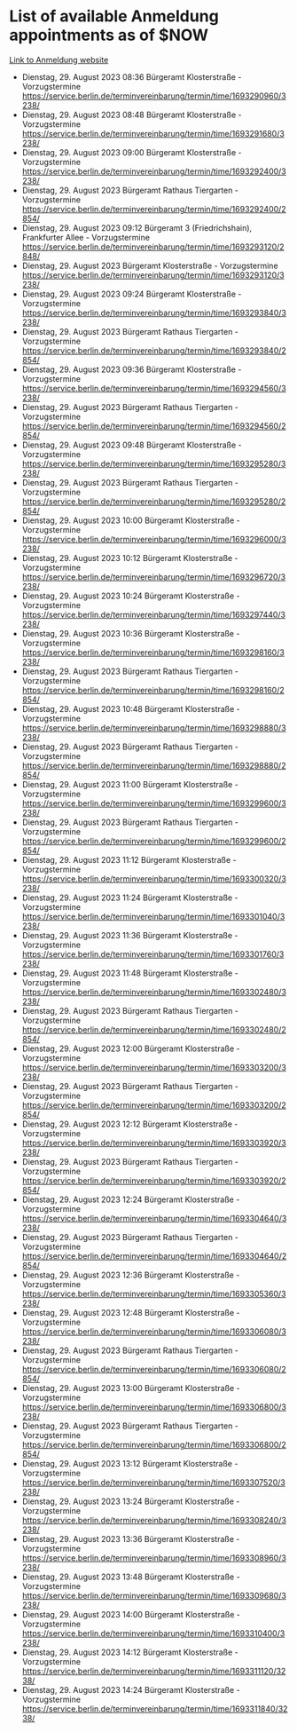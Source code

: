 # List of available Anmeldung appointments as of $NOW
[Link to Anmeldung website](https://service.berlin.de/terminvereinbarung/termin/tag.php?termin=1&anliegen[]=120686&dienstleisterlist=122210,122217,327316,122219,327312,122227,327314,122231,327346,122243,327348,122254,122252,329742,122260,329745,122262,329748,122271,327278,122273,327274,122277,327276,330436,122280,327294,122282,327290,122284,327292,122291,327270,122285,327266,122286,327264,122296,327268,150230,329760,122297,327286,122294,327284,122312,329763,122314,329775,122304,327330,122311,327334,122309,327332,317869,122281,327352,122279,329772,122283,122276,327324,122274,327326,122267,329766,122246,327318,122251,327320,122257,327322,122208,327298,122226,327300&herkunft=http%3A%2F%2Fservice.berlin.de%2Fdienstleistung%2F120686%2F)
- Dienstag, 29. August 2023 08:36 Bürgeramt Klosterstraße - Vorzugstermine https://service.berlin.de/terminvereinbarung/termin/time/1693290960/3238/
- Dienstag, 29. August 2023 08:48 Bürgeramt Klosterstraße - Vorzugstermine https://service.berlin.de/terminvereinbarung/termin/time/1693291680/3238/
- Dienstag, 29. August 2023 09:00 Bürgeramt Klosterstraße - Vorzugstermine https://service.berlin.de/terminvereinbarung/termin/time/1693292400/3238/
- Dienstag, 29. August 2023  Bürgeramt Rathaus Tiergarten - Vorzugstermine https://service.berlin.de/terminvereinbarung/termin/time/1693292400/2854/
- Dienstag, 29. August 2023 09:12 Bürgeramt 3 (Friedrichshain), Frankfurter Allee - Vorzugstermine https://service.berlin.de/terminvereinbarung/termin/time/1693293120/2848/
- Dienstag, 29. August 2023  Bürgeramt Klosterstraße - Vorzugstermine https://service.berlin.de/terminvereinbarung/termin/time/1693293120/3238/
- Dienstag, 29. August 2023 09:24 Bürgeramt Klosterstraße - Vorzugstermine https://service.berlin.de/terminvereinbarung/termin/time/1693293840/3238/
- Dienstag, 29. August 2023  Bürgeramt Rathaus Tiergarten - Vorzugstermine https://service.berlin.de/terminvereinbarung/termin/time/1693293840/2854/
- Dienstag, 29. August 2023 09:36 Bürgeramt Klosterstraße - Vorzugstermine https://service.berlin.de/terminvereinbarung/termin/time/1693294560/3238/
- Dienstag, 29. August 2023  Bürgeramt Rathaus Tiergarten - Vorzugstermine https://service.berlin.de/terminvereinbarung/termin/time/1693294560/2854/
- Dienstag, 29. August 2023 09:48 Bürgeramt Klosterstraße - Vorzugstermine https://service.berlin.de/terminvereinbarung/termin/time/1693295280/3238/
- Dienstag, 29. August 2023  Bürgeramt Rathaus Tiergarten - Vorzugstermine https://service.berlin.de/terminvereinbarung/termin/time/1693295280/2854/
- Dienstag, 29. August 2023 10:00 Bürgeramt Klosterstraße - Vorzugstermine https://service.berlin.de/terminvereinbarung/termin/time/1693296000/3238/
- Dienstag, 29. August 2023 10:12 Bürgeramt Klosterstraße - Vorzugstermine https://service.berlin.de/terminvereinbarung/termin/time/1693296720/3238/
- Dienstag, 29. August 2023 10:24 Bürgeramt Klosterstraße - Vorzugstermine https://service.berlin.de/terminvereinbarung/termin/time/1693297440/3238/
- Dienstag, 29. August 2023 10:36 Bürgeramt Klosterstraße - Vorzugstermine https://service.berlin.de/terminvereinbarung/termin/time/1693298160/3238/
- Dienstag, 29. August 2023  Bürgeramt Rathaus Tiergarten - Vorzugstermine https://service.berlin.de/terminvereinbarung/termin/time/1693298160/2854/
- Dienstag, 29. August 2023 10:48 Bürgeramt Klosterstraße - Vorzugstermine https://service.berlin.de/terminvereinbarung/termin/time/1693298880/3238/
- Dienstag, 29. August 2023  Bürgeramt Rathaus Tiergarten - Vorzugstermine https://service.berlin.de/terminvereinbarung/termin/time/1693298880/2854/
- Dienstag, 29. August 2023 11:00 Bürgeramt Klosterstraße - Vorzugstermine https://service.berlin.de/terminvereinbarung/termin/time/1693299600/3238/
- Dienstag, 29. August 2023  Bürgeramt Rathaus Tiergarten - Vorzugstermine https://service.berlin.de/terminvereinbarung/termin/time/1693299600/2854/
- Dienstag, 29. August 2023 11:12 Bürgeramt Klosterstraße - Vorzugstermine https://service.berlin.de/terminvereinbarung/termin/time/1693300320/3238/
- Dienstag, 29. August 2023 11:24 Bürgeramt Klosterstraße - Vorzugstermine https://service.berlin.de/terminvereinbarung/termin/time/1693301040/3238/
- Dienstag, 29. August 2023 11:36 Bürgeramt Klosterstraße - Vorzugstermine https://service.berlin.de/terminvereinbarung/termin/time/1693301760/3238/
- Dienstag, 29. August 2023 11:48 Bürgeramt Klosterstraße - Vorzugstermine https://service.berlin.de/terminvereinbarung/termin/time/1693302480/3238/
- Dienstag, 29. August 2023  Bürgeramt Rathaus Tiergarten - Vorzugstermine https://service.berlin.de/terminvereinbarung/termin/time/1693302480/2854/
- Dienstag, 29. August 2023 12:00 Bürgeramt Klosterstraße - Vorzugstermine https://service.berlin.de/terminvereinbarung/termin/time/1693303200/3238/
- Dienstag, 29. August 2023  Bürgeramt Rathaus Tiergarten - Vorzugstermine https://service.berlin.de/terminvereinbarung/termin/time/1693303200/2854/
- Dienstag, 29. August 2023 12:12 Bürgeramt Klosterstraße - Vorzugstermine https://service.berlin.de/terminvereinbarung/termin/time/1693303920/3238/
- Dienstag, 29. August 2023  Bürgeramt Rathaus Tiergarten - Vorzugstermine https://service.berlin.de/terminvereinbarung/termin/time/1693303920/2854/
- Dienstag, 29. August 2023 12:24 Bürgeramt Klosterstraße - Vorzugstermine https://service.berlin.de/terminvereinbarung/termin/time/1693304640/3238/
- Dienstag, 29. August 2023  Bürgeramt Rathaus Tiergarten - Vorzugstermine https://service.berlin.de/terminvereinbarung/termin/time/1693304640/2854/
- Dienstag, 29. August 2023 12:36 Bürgeramt Klosterstraße - Vorzugstermine https://service.berlin.de/terminvereinbarung/termin/time/1693305360/3238/
- Dienstag, 29. August 2023 12:48 Bürgeramt Klosterstraße - Vorzugstermine https://service.berlin.de/terminvereinbarung/termin/time/1693306080/3238/
- Dienstag, 29. August 2023  Bürgeramt Rathaus Tiergarten - Vorzugstermine https://service.berlin.de/terminvereinbarung/termin/time/1693306080/2854/
- Dienstag, 29. August 2023 13:00 Bürgeramt Klosterstraße - Vorzugstermine https://service.berlin.de/terminvereinbarung/termin/time/1693306800/3238/
- Dienstag, 29. August 2023  Bürgeramt Rathaus Tiergarten - Vorzugstermine https://service.berlin.de/terminvereinbarung/termin/time/1693306800/2854/
- Dienstag, 29. August 2023 13:12 Bürgeramt Klosterstraße - Vorzugstermine https://service.berlin.de/terminvereinbarung/termin/time/1693307520/3238/
- Dienstag, 29. August 2023 13:24 Bürgeramt Klosterstraße - Vorzugstermine https://service.berlin.de/terminvereinbarung/termin/time/1693308240/3238/
- Dienstag, 29. August 2023 13:36 Bürgeramt Klosterstraße - Vorzugstermine https://service.berlin.de/terminvereinbarung/termin/time/1693308960/3238/
- Dienstag, 29. August 2023 13:48 Bürgeramt Klosterstraße - Vorzugstermine https://service.berlin.de/terminvereinbarung/termin/time/1693309680/3238/
- Dienstag, 29. August 2023 14:00 Bürgeramt Klosterstraße - Vorzugstermine https://service.berlin.de/terminvereinbarung/termin/time/1693310400/3238/
- Dienstag, 29. August 2023 14:12 Bürgeramt Klosterstraße - Vorzugstermine https://service.berlin.de/terminvereinbarung/termin/time/1693311120/3238/
- Dienstag, 29. August 2023 14:24 Bürgeramt Klosterstraße - Vorzugstermine https://service.berlin.de/terminvereinbarung/termin/time/1693311840/3238/
